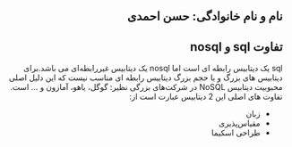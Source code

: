 
<h2 dir="rtl">نام و نام خانوادگی: حسن احمدی</h2>
<h2 dir="rtl">تفاوت sql و nosql</h2>

<div dir="rtl">
  sql یک دیتابیس رابطه ای است اما nosql یک دیتابیس غیررابطه‌ای می باشد.برای دیتابیس های بزرگ و با حجم بزرگ دیتابیس رابطه ای مناسب نیست که این دلیل اصلی محبوبیت دیتابیس NoSQL در شرکت‌های بزرگی نظیر: گوگل، یاهو، آمازون و … است.
تفاوت های اصلی این 2 دیتابیس عبارت است از:
</div>

<ul dir="rtl">
  <li>زبان</li>
  <li>مقیاس‌پذیری</li>
  <li>طراحی اسکیما</li>
</ul>
